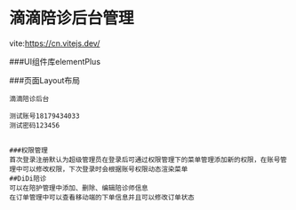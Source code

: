 # 滴滴陪诊后台管理
vite:https://cn.vitejs.dev/

###UI组件库elementPlus

###页面Layout布局
```
滴滴陪诊后台

测试账号18179434033
测试密码123456


###权限管理
首次登录注册默认为超级管理员在登录后可通过权限管理下的菜单管理添加新的权限，在账号管理中可以修改权限，下次登录时会根据账号权限动态渲染菜单
##DiDi陪诊
可以在陪护管理中添加、删除、编辑陪诊师信息
在订单管理中可以查看移动端的下单信息并且可以修改订单状态
```
```



```